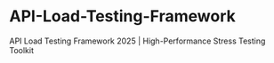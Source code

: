 # API-Load-Testing-Framework
API Load Testing Framework 2025 | High-Performance Stress Testing Toolkit
